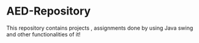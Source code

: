 # AED-Repository
This repository contains projects , assignments done by using Java swing and other functionalities of it! 
